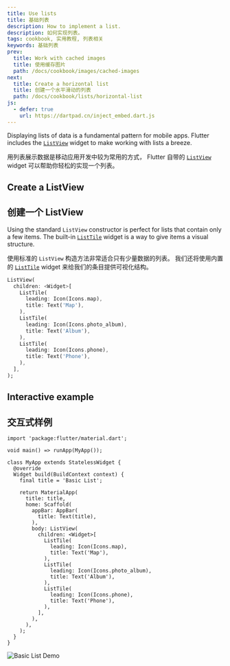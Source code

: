 ```yaml
---
title: Use lists
title: 基础列表
description: How to implement a list.
description: 如何实现列表。
tags: cookbook, 实用教程, 列表相关
keywords: 基础列表
prev:
  title: Work with cached images
  title: 使用缓存图片
  path: /docs/cookbook/images/cached-images
next:
  title: Create a horizontal list
  title: 创建一个水平滑动的列表
  path: /docs/cookbook/lists/horizontal-list
js:
  - defer: true
    url: https://dartpad.cn/inject_embed.dart.js
---
```


Displaying lists of data is a fundamental pattern for mobile apps.
Flutter includes the [`ListView`][]
widget to make working with lists a breeze.

用列表展示数据是移动应用开发中较为常用的方式，
Flutter 自带的 [`ListView`][] widget 可以帮助你轻松的实现一个列表。

## Create a ListView

## 创建一个 ListView

Using the standard `ListView` constructor is
perfect for lists that contain only a few items.
The built-in [`ListTile`][]
widget is a way to give items a visual structure.

使用标准的 `ListView` 构造方法非常适合只有少量数据的列表。
我们还将使用内置的 [`ListTile`][] widget 来给我们的条目提供可视化结构。

<!-- skip -->
```dart
ListView(
  children: <Widget>[
    ListTile(
      leading: Icon(Icons.map),
      title: Text('Map'),
    ),
    ListTile(
      leading: Icon(Icons.photo_album),
      title: Text('Album'),
    ),
    ListTile(
      leading: Icon(Icons.phone),
      title: Text('Phone'),
    ),
  ],
);
```

## Interactive example

## 交互式样例

```run-dartpad:theme-light:mode-flutter:run-true:width-100%:height-600px:split-60:ga_id-interactive_example:null_safety-true
import 'package:flutter/material.dart';

void main() => runApp(MyApp());

class MyApp extends StatelessWidget {
  @override
  Widget build(BuildContext context) {
    final title = 'Basic List';

    return MaterialApp(
      title: title,
      home: Scaffold(
        appBar: AppBar(
          title: Text(title),
        ),
        body: ListView(
          children: <Widget>[
            ListTile(
              leading: Icon(Icons.map),
              title: Text('Map'),
            ),
            ListTile(
              leading: Icon(Icons.photo_album),
              title: Text('Album'),
            ),
            ListTile(
              leading: Icon(Icons.phone),
              title: Text('Phone'),
            ),
          ],
        ),
      ),
    );
  }
}
```

<noscript>
  <img src="/images/cookbook/basic-list.png" alt="Basic List Demo" class="site-mobile-screenshot" /> 
</noscript>


[`ListTile`]: {{site.api}}/flutter/material/ListTile-class.html
[`ListView`]: {{site.api}}/flutter/widgets/ListView-class.html
